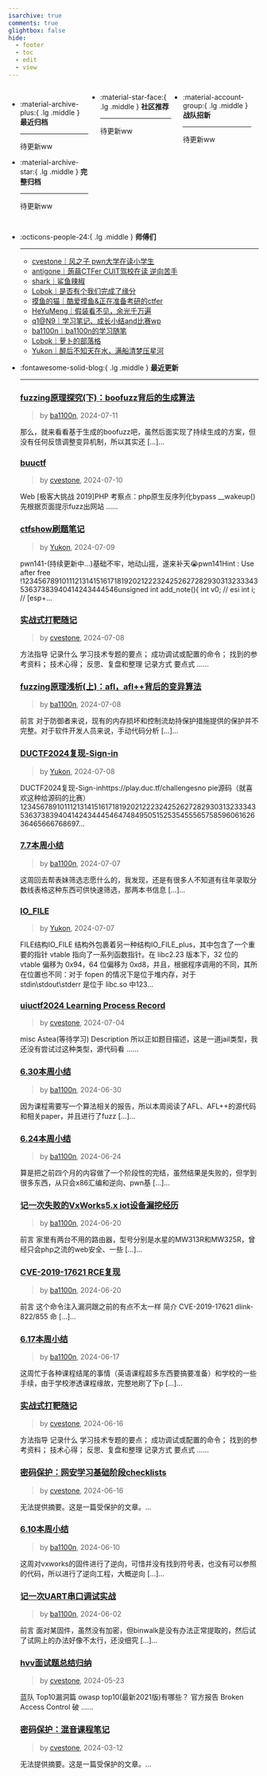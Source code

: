 ```yaml
---
isarchive: true
comments: true
glightbox: false
hide:
  - footer
  - toc
  - edit
  - view
---
```


<div class="grid" style="display: grid;grid-template-columns: 32% 33% 32%;" markdown>

<div class="grid cards" style="display: grid; grid-template-columns: 1fr;" markdown>

-   :material-archive-plus:{ .lg .middle } __最近归档__

    ---

    待更新ww


-   :material-archive-star:{ .lg .middle } __完整归档__

    ---

    待更新ww



</div>

<div class="grid cards" markdown>

-   :material-star-face:{ .lg .middle } __社区推荐__

    ---

    待更新ww


</div>

<div class="grid cards" markdown>

-   :material-account-group:{ .lg .middle } __战队招新__

    ---

    待更新ww


</div>

</div>

<div class="grid cards" markdown>

-   :octicons-people-24:{ .lg .middle } __师傅们__

    ---
    - [cvestone｜风之子 pwn大学在读小学生](https://www.su-cvestone.cn/)
    - [antigone｜蒟蒻CTFer CUIT驾校在读 逆向苦手](https://antigone4224.github.io/)
    - [shark｜鲨鱼辣椒](https://www.shark45.cn/)
    - [Lobok｜是否有个我们完成了缘分](http://dis4.cn/)
    - [摸鱼的猫｜酷爱摸鱼&正在准备考研的ctfer](https://blog.csdn.net/qq_62172019/)
    - [HeYuMeng｜假装看不见，余光千万遍](http://www.heyumeng.online/)
    - [q1@N9｜学习笔记、成长小结and比赛wp](https://qsheep24.wordpress.com)
    - [ba1100n｜ba1100n的学习随笔](http://www.ba1100n.tech)
    - [Lobok｜萝卜的部落格](https://dis4.cn)
    - [Yukon｜醉后不知天在水，满船清梦压星河](https://yukon.icu)

</div>
<div class="grid cards" markdown>

-   :fontawesome-solid-blog:{ .lg .middle } __最近更新__

    ---
    ### [fuzzing原理探究(下)：boofuzz背后的生成算法](http://ba1100n.tech/binary_security/fuzzing%e5%8e%9f%e7%90%86%e6%8e%a2%e7%a9%b6%e4%b8%8b%ef%bc%9aboofuzz%e8%83%8c%e5%90%8e%e7%9a%84%e7%94%9f%e6%88%90%e7%ae%97%e6%b3%95/)  
    >by [ba1100n](http://www.ba1100n.tech), 2024-07-11

    那么，就来看看基于生成的boofuzz吧，虽然后面实现了持续生成的方案，但没有任何反馈调整变异机制，所以其实还 […]...
    ### [buuctf](https://www.su-cvestone.cn/465/)  
    >by [cvestone](https://www.su-cvestone.cn/), 2024-07-10

    Web [极客大挑战 2019]PHP 考察点：php原生反序列化bypass __wakeup() 先根据页面提示fuzz出网站 ......
    ### [ctfshow刷题笔记](https://yukon.icu/2024/07/09/snote1/)  
    >by [Yukon](https://yukon.icu), 2024-07-09

    pwn141-(持续更新中…)基础不牢，地动山摇，遂来补天😭pwn141Hint  : Use after free !12345678910111213141516171819202122232425262728293031323334353637383940414243444546unsigned int add_note(){  int v0; // esi  int i; // [esp+...
    ### [实战式打靶随记](https://www.su-cvestone.cn/460/)  
    >by [cvestone](https://www.su-cvestone.cn/), 2024-07-08

    方法指导 记录什么 学习技术专题的要点； 成功调试或配置的命令； 找到的参考资料； 技术⼼得； 反思、复盘和整理 记录方式 要点式 ......
    ### [fuzzing原理浅析(上)：afl，afl++背后的变异算法](http://ba1100n.tech/binary_security/fuzzing%e5%8e%9f%e7%90%86%e6%b5%85%e6%9e%90%e4%b8%8a%ef%bc%9aafl%ef%bc%8cafl%e8%83%8c%e5%90%8e%e7%9a%84%e5%8f%98%e5%bc%82%e7%ae%97%e6%b3%95/)  
    >by [ba1100n](http://www.ba1100n.tech), 2024-07-08

    前言 对于防御者来说，现有的内存损坏和控制流劫持保护措施提供的保护并不完整。对于软件开发人员来说，手动代码分析 […]...
    ### [DUCTF2024复现-Sign-in](https://yukon.icu/2024/07/08/signin/)  
    >by [Yukon](https://yukon.icu), 2024-07-08

    DUCTF2024复现-Sign-inhttps://play.duc.tf/challengesno pie源码（就喜欢这种给源码的比赛）1234567891011121314151617181920212223242526272829303132333435363738394041424344454647484950515253545556575859606162636465666768697...
    ### [7.7本周小结](http://ba1100n.tech/after_meal/7-7%e6%9c%ac%e5%91%a8%e5%b0%8f%e7%bb%93/)  
    >by [ba1100n](http://www.ba1100n.tech), 2024-07-07

    这周回去帮表妹筛选志愿什么的，我发现，还是有很多人不知道有往年录取分数线表格这种东西可供快速筛选，那两本书信息 […]...
    ### [IO_FILE](https://yukon.icu/2024/07/07/IO_file/)  
    >by [Yukon](https://yukon.icu), 2024-07-07

    FILE结构IO_FILE 结构外包裹着另一种结构IO_FILE_plus，其中包含了一个重要的指针 vtable 指向了一系列函数指针。在 libc2.23 版本下，32 位的 vtable 偏移为 0x94，64 位偏移为 0xd8，并且，根据程序调用的不同，其所在位置也不同：对于 fopen 的情况下是位于堆内存，对于 stdin\stdout\stderr 是位于 libc.so 中123...
    ### [uiuctf2024 Learning Process Record](https://www.su-cvestone.cn/445/)  
    >by [cvestone](https://www.su-cvestone.cn/), 2024-07-04

    misc Astea(等待学习) Description 所以正如题目描述，这是一道jail类型，我还没有尝试过这种类型，源代码看 ......
    ### [6.30本周小结](http://ba1100n.tech/after_meal/6-30%e6%9c%ac%e5%91%a8%e5%b0%8f%e7%bb%93/)  
    >by [ba1100n](http://www.ba1100n.tech), 2024-06-30

    因为课程需要写一个算法相关的报告，所以本周阅读了AFL、AFL++的源代码和相关paper，并且进行了fuzz […]...
    ### [6.24本周小结](http://ba1100n.tech/after_meal/6-24%e6%9c%ac%e5%91%a8%e5%b0%8f%e7%bb%93/)  
    >by [ba1100n](http://www.ba1100n.tech), 2024-06-24

    算是把之前四个月的内容做了一个阶段性的完结，虽然结果是失败的，但学到很多东西，从只会x86汇编和逆向、pwn基 […]...
    ### [记一次失败的VxWorks5.x iot设备漏挖经历](http://ba1100n.tech/iot_security/%e8%ae%b0%e4%b8%80%e6%ac%a1%e5%a4%b1%e8%b4%a5%e7%9a%84vxworks5-x-iot%e8%ae%be%e5%a4%87%e6%bc%8f%e6%8c%96%e7%bb%8f%e5%8e%86/)  
    >by [ba1100n](http://www.ba1100n.tech), 2024-06-20

    前言 家里有两台不用的路由器，型号分别是水星的MW313R和MW325R，曾经只会php之流的web安全、一些 […]...
    ### [CVE-2019-17621 RCE复现](http://ba1100n.tech/iot_security/cve-2019-17621-rce%e5%a4%8d%e7%8e%b0/)  
    >by [ba1100n](http://www.ba1100n.tech), 2024-06-20

    前言 这个命令注入漏洞跟之前的有点不太一样 简介 CVE-2019-17621 dlink-822/855 命 […]...
    ### [6.17本周小结](http://ba1100n.tech/after_meal/6-17%e6%9c%ac%e5%91%a8%e5%b0%8f%e7%bb%93/)  
    >by [ba1100n](http://www.ba1100n.tech), 2024-06-17

    这周忙于各种课程结尾的事情（英语课程超多东西要搞要准备）和学校的一些手续，由于学校渗透课程缘故，完整地刷了下p […]...
    ### [实战式打靶随记](https://www.su-cvestone.cn/423/)  
    >by [cvestone](https://www.su-cvestone.cn/), 2024-06-16

    方法指导 记录什么 学习技术专题的要点； 成功调试或配置的命令； 找到的参考资料； 技术⼼得； 反思、复盘和整理 记录方式 要点式 ......
    ### [密码保护：网安学习基础阶段checklists](https://www.su-cvestone.cn/419/)  
    >by [cvestone](https://www.su-cvestone.cn/), 2024-06-16

    无法提供摘要。这是一篇受保护的文章。...
    ### [6.10本周小结](http://ba1100n.tech/after_meal/6-10%e6%9c%ac%e5%91%a8%e5%b0%8f%e7%bb%93/)  
    >by [ba1100n](http://www.ba1100n.tech), 2024-06-10

    这周对vxworks的固件进行了逆向，可惜并没有找到符号表，也没有可以参照的代码，所以进行了逆向工程，大概逆向 […]...
    ### [记一次UART串口调试实战](http://ba1100n.tech/iot_basic/%e8%ae%b0%e4%b8%80%e6%ac%a1uart%e4%b8%b2%e5%8f%a3%e8%b0%83%e8%af%95%e5%ae%9e%e6%88%98/)  
    >by [ba1100n](http://www.ba1100n.tech), 2024-06-02

    前言 面对某固件，虽然没有加密，但binwalk是没有办法正常提取的，然后试了试网上的办法好像不太行，还没细究 […]...
    ### [hvv面试题总结归纳](https://www.su-cvestone.cn/412/)  
    >by [cvestone](https://www.su-cvestone.cn/), 2024-05-23

    蓝队 Top10漏洞篇 owasp top10(最新2021版)有哪些？ 官方报告 Broken Access Control 破 ......
    ### [密码保护：混音课程笔记](https://www.su-cvestone.cn/308/)  
    >by [cvestone](https://www.su-cvestone.cn/), 2024-03-12

    无法提供摘要。这是一篇受保护的文章。...

</div>
